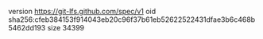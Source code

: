version https://git-lfs.github.com/spec/v1
oid sha256:cfeb384153f914043eb20c96f37b61eb52622522431dfae3b6c468b5462dd193
size 34399

